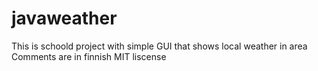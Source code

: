 # javaweather
This is schoold project with simple GUI that shows local weather in area
Comments are in finnish
MIT liscense

